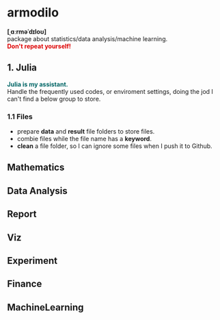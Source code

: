 # armodilo
**[ˌɑːrməˈdɪloʊ]**   
package about statistics/data analysis/machine learning.   
<font color="#dd0000">**Don't repeat yourself!**</font><br /> 

## 1. Julia
 <font color="#006666">**Julia is my assistant.**</font><br /> 
 Handle the frequently used codes, or enviroment settings, doing the jod I can't find a below group to store.

### 1.1 Files
- prepare  **data** and **result** file folders to store files.
- combie files while the file name has a **keyword**.
- **clean** a file folder, so I can ignore some files when I push it to Github.

## Mathematics
## Data Analysis
## Report
## Viz
## Experiment
## Finance
## MachineLearning
